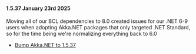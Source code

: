 #### 1.5.37 January 23rd 2025 ####

Moving all of our BCL dependencies to 8.0 created issues for our .NET 6-9 users when adopting Akka.NET packages that only targeted .NET Standard, so for the time being we're normalizing everything back to 6.0

* [Bump Akka.NET to 1.5.37](https://github.com/akkadotnet/akka.net/releases/tag/1.5.37)
